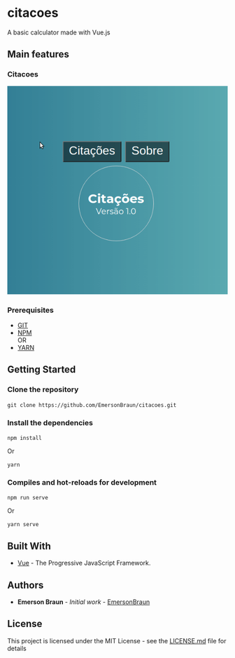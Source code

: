 # citacoes

A basic calculator made with Vue.js

## Main features
### Citacoes
![](./citacoes.gif)

### Prerequisites

* [GIT](https://git-scm.com/)
* [NPM](https://www.npmjs.com/)  
OR
* [YARN](https://yarnpkg.com/)

## Getting Started
### Clone the repository
```
git clone https://github.com/EmersonBraun/citacoes.git
```

### Install the dependencies
```
npm install
```
Or
```
yarn
```

### Compiles and hot-reloads for development
```
npm run serve
```
Or
```
yarn serve
```

## Built With

* [Vue](https://vuejs.org/) - The Progressive JavaScript Framework.

## Authors

* **Emerson Braun** - *Initial work* - [EmersonBraun](https://github.com/EmersonBraun)

## License

This project is licensed under the MIT License - see the [LICENSE.md](LICENSE.md) file for details

